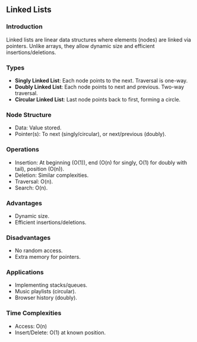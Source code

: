 ## Linked Lists

### Introduction
Linked lists are linear data structures where elements (nodes) are linked via pointers. Unlike arrays, they allow dynamic size and efficient insertions/deletions.

### Types
- **Singly Linked List**: Each node points to the next. Traversal is one-way.
- **Doubly Linked List**: Each node points to next and previous. Two-way traversal.
- **Circular Linked List**: Last node points back to first, forming a circle.

### Node Structure
- Data: Value stored.
- Pointer(s): To next (singly/circular), or next/previous (doubly).

### Operations
- Insertion: At beginning (O(1)), end (O(n) for singly, O(1) for doubly with tail), position (O(n)).
- Deletion: Similar complexities.
- Traversal: O(n).
- Search: O(n).

### Advantages
- Dynamic size.
- Efficient insertions/deletions.

### Disadvantages
- No random access.
- Extra memory for pointers.

### Applications
- Implementing stacks/queues.
- Music playlists (circular).
- Browser history (doubly).

### Time Complexities
- Access: O(n)
- Insert/Delete: O(1) at known position.